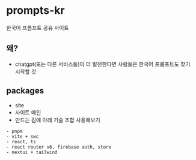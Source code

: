 # prompts-kr

한국어 프롬프트 공유 사이트

## 왜?

- chatgpt(또는 다른 서비스들)이 더 발전한다면 사람들은 한국어 프롬프트도 찾기 시작할 것

## packages

- site
- 사이트 메인
- 만드는 김에 아래 기술 조합 사용해보기

```
- pnpm
- vite + swc
- react, ts
- react router v6, firebase auth, store
- nextui + tailwind
```
